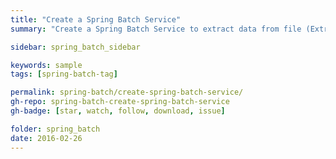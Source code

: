 ```yaml
---
title: "Create a Spring Batch Service"
summary: "Create a Spring Batch Service to extract data from file (Extract), modify the record (Transform) and save it to DB (Load)"

sidebar: spring_batch_sidebar

keywords: sample
tags: [spring-batch-tag]

permalink: spring-batch/create-spring-batch-service/
gh-repo: spring-batch-create-spring-batch-service
gh-badge: [star, watch, follow, download, issue]

folder: spring_batch
date: 2016-02-26
---
```



